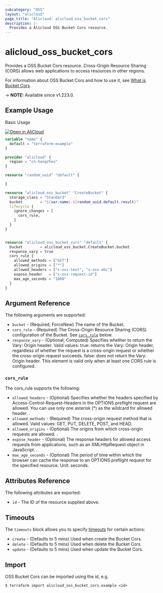 ```yaml
---
subcategory: "OSS"
layout: "alicloud"
page_title: "Alicloud: alicloud_oss_bucket_cors"
description: |-
  Provides a Alicloud OSS Bucket Cors resource.
---
```


# alicloud_oss_bucket_cors

Provides a OSS Bucket Cors resource. Cross-Origin Resource Sharing (CORS) allows web applications to access resources in other regions.

For information about OSS Bucket Cors and how to use it, see [What is Bucket Cors](https://www.alibabacloud.com/help/en/).

-> **NOTE:** Available since v1.223.0.

## Example Usage

Basic Usage

<div style="display: block;margin-bottom: 40px;"><div class="oics-button" style="float: right;position: absolute;margin-bottom: 10px;">
  <a href="https://api.aliyun.com/terraform?resource=alicloud_oss_bucket_cors&exampleId=efee4706-8728-22cc-95cf-07c5f321a8a2e5a05f33&activeTab=example&spm=docs.r.oss_bucket_cors.0.efee470687&intl_lang=EN_US" target="_blank">
    <img alt="Open in AliCloud" src="https://img.alicdn.com/imgextra/i1/O1CN01hjjqXv1uYUlY56FyX_!!6000000006049-55-tps-254-36.svg" style="max-height: 44px; max-width: 100%;">
  </a>
</div></div>

```terraform
variable "name" {
  default = "terraform-example"
}

provider "alicloud" {
  region = "cn-hangzhou"
}

resource "random_uuid" "default" {

}

resource "alicloud_oss_bucket" "CreateBucket" {
  storage_class = "Standard"
  bucket        = "${var.name}-${random_uuid.default.result}"
  lifecycle {
    ignore_changes = [
      cors_rule,
    ]
  }
}


resource "alicloud_oss_bucket_cors" "default" {
  bucket        = alicloud_oss_bucket.CreateBucket.bucket
  response_vary = true
  cors_rule {
    allowed_methods = ["GET"]
    allowed_origins = ["*"]
    allowed_headers = ["x-oss-test", "x-oss-abc"]
    expose_header   = ["x-oss-request-id"]
    max_age_seconds = "1000"
  }
}
```

## Argument Reference

The following arguments are supported:
* `bucket` - (Required, ForceNew) The name of the Bucket.
* `cors_rule` - (Required) The Cross-Origin Resource Sharing (CORS) configuration of the Bucket. See [`cors_rule`](#cors_rule) below.
* `response_vary` - (Optional, Computed) Specifies whether to return the Vary: Origin header. Valid values: true: returns the Vary: Origin header, regardless of whether the request is a cross-origin request or whether the cross-origin request succeeds. false: does not return the Vary: Origin header. This element is valid only when at least one CORS rule is configured.

### `cors_rule`

The cors_rule supports the following:
* `allowed_headers` - (Optional) Specifies whether the headers specified by Access-Control-Request-Headers in the OPTIONS preflight request are allowed. You can use only one asterisk (*) as the wildcard for allowed header. .
* `allowed_methods` - (Required) The cross-origin request method that is allowed. Valid values: GET, PUT, DELETE, POST, and HEAD.
* `allowed_origins` - (Optional) The origins from which cross-origin requests are allowed. .
* `expose_header` - (Optional) The response headers for allowed access requests from applications, such as an XMLHttpRequest object in JavaScript. .
* `max_age_seconds` - (Optional) The period of time within which the browser can cache the response to an OPTIONS preflight request for the specified resource. Unit: seconds.

## Attributes Reference

The following attributes are exported:
* `id` - The ID of the resource supplied above.

## Timeouts

The `timeouts` block allows you to specify [timeouts](https://www.terraform.io/docs/configuration-0-11/resources.html#timeouts) for certain actions:
* `create` - (Defaults to 5 mins) Used when create the Bucket Cors.
* `delete` - (Defaults to 5 mins) Used when delete the Bucket Cors.
* `update` - (Defaults to 5 mins) Used when update the Bucket Cors.

## Import

OSS Bucket Cors can be imported using the id, e.g.

```shell
$ terraform import alicloud_oss_bucket_cors.example <id>
```